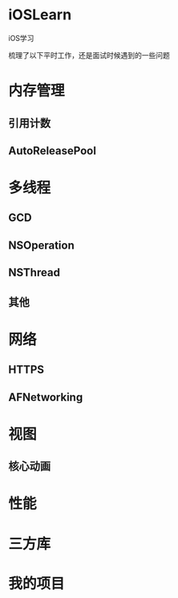 # iOSLearn
iOS学习

梳理了以下平时工作，还是面试时候遇到的一些问题

# 内存管理
## 引用计数
## AutoReleasePool

# 多线程
## GCD
## NSOperation
## NSThread
## 其他

# 网络
## HTTPS
## AFNetworking

# 视图
## 核心动画

# 性能

# 三方库

# 我的项目
